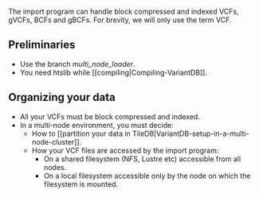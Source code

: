 The import program can handle block compressed and indexed VCFs, gVCFs, BCFs and gBCFs. For brevity, we will only use the term VCF.

## Preliminaries
* Use the branch _multi_node_loader_.
* You need htslib while [[compiling|Compiling-VariantDB]].

## Organizing your data
* All your VCFs must be block compressed and indexed.
* In a multi-node environment, you must decide:
    * How to [[partition your data in TileDB|VariantDB-setup-in-a-multi-node-cluster]].
    * How your VCF files are accessed by the import program:
        * On a shared filesystem (NFS, Lustre etc) accessible from all nodes.
        * On a local filesystem accessible only by the node on which the filesystem is mounted.


